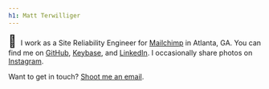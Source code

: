 ```yaml
---
h1: Matt Terwilliger
---
```


<span style="font-size: 1.7em; padding-right: 5px;">&#128075;</span>
I work as a Site Reliability Engineer for [Mailchimp][] in Atlanta, GA.
You can find me on [GitHub][], [Keybase][], and [LinkedIn][]. I occasionally
share photos on [Instagram][].

Want to get in touch? [Shoot me an email][email].

[Mailchimp]: https://mailchimp.com
[GitHub]: https://github.com/mterwill
[Keybase]: https://keybase.io/mterwill
[LinkedIn]: https://www.linkedin.com/in/mterwill
[Instagram]: https://www.instagram.com/mterwill/
[email]: mailto:matt@terwilligers.com
